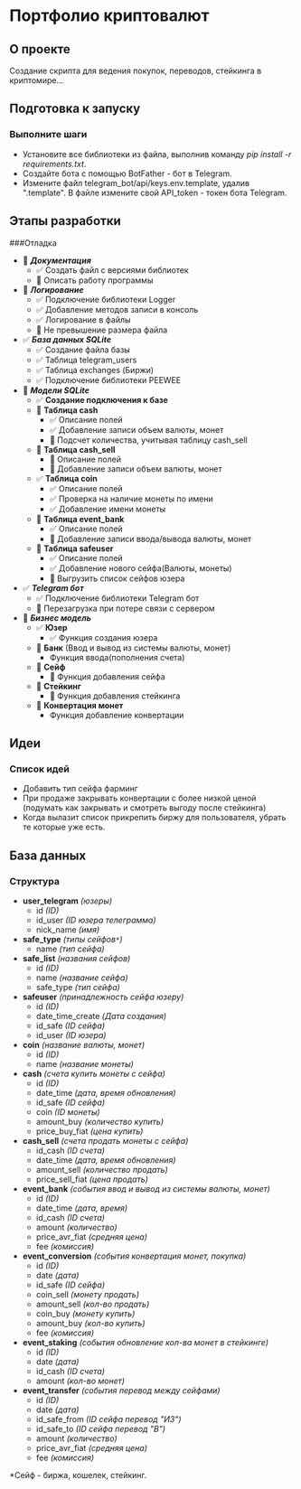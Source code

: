 # Портфолио криптовалют 
## О проекте
Создание скрипта для ведения покупок, переводов, стейкинга в криптомире...    
## Подготовка к запуску
### Выполните шаги
- Установите все библиотеки из файла, выполнив команду *pip install -r requirements.txt*.
- Создайте бота с помощью BotFather - бот в Telegram. 
- Измените файл telegram_bot/api/keys.env.template, удалив ".template". 
  В файле измените свой API_token - токен бота Telegram.
## Этапы разработки
###Отладка  
  - 🔲 ***Документация***
    - ✅ Создать файл с версиями библиотек
    - 🔲 Описать работу программы
  - 🔲 ***Логирование***
    - ✅ Подключение библиотеки Logger
    - ✅ Добавление методов записи в консоль
    - ✅ Логирование в файлы
    - 🔲 Не превышение размера файла
  - ✅ ***База данных SQLite***
    - ✅ Создание файла базы
    - ✅ Таблица telegram_users
    - ✅ Таблица exchanges (Биржи)
    - ✅ Подключение библиотеки PEEWEE
  - 🔲 ***Модели SQLite***
    - ✅ **Создание подключения к базе**
    - 🔲 **Таблица cash**
      - ✅ Описание полей
      - ✅ Добавление записи объем валюты, монет
      - 🔲 Подсчет количества, учитывая таблицу cash_sell
    - 🔲 **Таблица cash_sell**
      - 🔲 Описание полей
      - 🔲 Добавление записи объем валюты, монет
    - ✅ **Таблица coin**
      - ✅ Описание полей
      - ✅ Проверка на наличие монеты по имени
      - ✅ Добавление имени монеты
    - 🔲 **Таблица event_bank**
      - ✅ Описание полей
      - 🔲 Добавление записи ввода/вывода валюты, монет
    - 🔲 **Таблица safeuser**
      - ✅ Описание полей
      - ✅ Добавление нового сейфа(Валюты, монеты)
      - 🔲 Выгрузить список сейфов юзера
  - ✅ ***Telegram бот***
    - ✅ Подключение библиотеки Telegram бот
    - 🔲 Перезагрузка при потере связи с сервером
  - 🔲 ***Бизнес модель***
    - ✅ **Юзер**
      - ✅ Функция создания юзера
    - 🔲 **Банк** (Ввод и вывод из системы валюты, монет)
      - Функция ввода(пополнения счета)
    - 🔲 **Сейф**
      - 🔲 Функция добавления сейфа
    - 🔲 **Стейкинг**
      - 🔲 Функция добавления стейкинга
    - 🔲 **Конвертация монет**
      - Функция добавление конвертации


## Идеи
### Список идей
  - Добавить тип сейфа фарминг
  - При продаже закрывать конвертации с более низкой ценой
    (подумать как закрывать и смотреть выгоду после стейкинга)
  - Когда вылазит список прикрепить биржу для пользователя, убрать те которые уже есть.
## База данных    
  ### Структура    
  - **user_telegram** *(юзеры)*
    - id *(ID)*
    - id_user *(ID юзера телеграмма)*
    - nick_name *(имя)*
  - **safe_type** *(типы сейфов`*`)*
    - name *(тип cейфа)*
  - **safe_list** *(названия сейфов)*
    - id *(ID)*
    - name *(название сейфа)*
    - safe_type *(тип cейфа)*
  - **safeuser** *(принадлежность сейфа юзеру)*
    - id *(ID)*
    - date_time_create *(Дата создания)*
    - id_safe *(ID cейфа)*
    - id_user *(ID юзера)*
  - **coin** *(название валюты, монет)*
    - id *(ID)*
    - name *(название монеты)*
  - **cash** *(счета купить монеты с сейфа)*
    - id *(ID)*
    - date_time *(дата, время обновления)*
    - id_safe *(ID сейфа)*
    - coin *(ID монеты)*
    - amount_buy *(количество купить)*
    - price_buy_fiat *(цена купить)*
  - **cash_sell** *(счета продать монеты с сейфа)*
    - id_cash *(ID счета)*
    - date_time *(дата, время обновления)*
    - amount_sell *(количество продать)*
    - price_sell_fiat *(цена продать)*
  - **event_bank** *(события ввод и вывод из системы валюты, монет)*
    - id *(ID)*
    - date_time *(дата, время)*
    - id_cash *(ID счета)*
    - amount *(количество)*
    - price_avr_fiat *(средняя цена)*
    - fee *(комиссия)*
  - **event_conversion** *(события конвертация монет, покупка)*
    - id *(ID)*
    - date *(дата)*
    - id_safe *(ID сейфа)*
    - coin_sell *(монету продать)*
    - amount_sell *(кол-во продать)*
    - coin_buy *(монету купить)*
    - amount_buy *(кол-во купить)*
    - fee *(комиссия)*
  - **event_staking** *(события обновление кол-ва монет в стейкинге)*
    - id *(ID)*
    - date *(дата)*
    - id_cash *(ID счета)*
    - amount *(кол-во монет)*
  - **event_transfer** *(события перевод между сейфами)*    
    - id *(ID)*
    - date *(дата)*
    - id_safe_from *(ID сейфа перевод "ИЗ")*
    - id_safe_to *(ID сейфа перевод "В")*
    - amount *(количество)*
    - price_avr_fiat *(средняя цена)*
    - fee *(комиссия)*

  *Сейф - биржа, кошелек, стейкинг.

